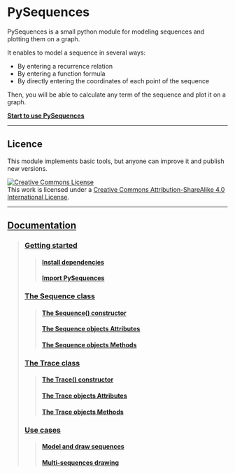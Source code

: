# PySequences

PySequences is a small python module for modeling sequences and plotting them on a graph.

It enables to model a sequence in several ways:
* By entering a recurrence relation
* By entering a function formula
* By directly entering the coordinates of each point of the sequence

Then, you will be able to calculate any term of the sequence and plot it on a graph.  

**[Start to use PySequences](https://github.com/FlorianVaneste/PySequences/wiki/Getting_started)**

---

## Licence

This module implements basic tools, but anyone can improve it and publish new versions.

<a rel="license" href="http://creativecommons.org/licenses/by-sa/4.0/"><img alt="Creative Commons License" style="border-width:0" src="https://i.creativecommons.org/l/by-sa/4.0/88x31.png" /></a><br />This work is licensed under a <a rel="license" href="http://creativecommons.org/licenses/by-sa/4.0/">Creative Commons Attribution-ShareAlike 4.0 International License</a>.

---

## [Documentation](https://github.com/FlorianVaneste/PySequences/wiki/Home)

> ### [Getting started](https://github.com/FlorianVaneste/PySequences/wiki/Getting_started) 
> > #### [Install dependencies](https://github.com/FlorianVaneste/PySequences/wiki/Getting_started#install-dependencies) 
> > #### [Import PySequences](https://github.com/FlorianVaneste/PySequences/wiki/Getting_started#import-pysequences) 
> ### [The Sequence class](https://github.com/FlorianVaneste/PySequences/wiki/The_Sequence_class)  
> > #### [The Sequence() constructor](https://github.com/FlorianVaneste/PySequences/wiki/The_Sequence_class#the-sequence-constructor)
> > #### [The Sequence objects Attributes](https://github.com/FlorianVaneste/PySequences/wiki/The_Sequence_class#the-sequence-objects-attributes)
> > #### [The Sequence objects Methods](https://github.com/FlorianVaneste/PySequences/wiki/The_Sequence_class#the-sequence-objects-methods)
> ### [The Trace class](https://github.com/FlorianVaneste/PySequences/wiki/The_Trace_class)  
> > #### [The Trace() constructor](https://github.com/FlorianVaneste/PySequences/wiki/The_Trace_class#the-trace-constructor-1)
> > #### [The Trace objects Attributes](https://github.com/FlorianVaneste/PySequences/wiki/The_Trace_class#the-trace-objects-attributes-1)
> > #### [The Trace objects Methods](https://github.com/FlorianVaneste/PySequences/wiki/The_Trace_class#the-trace-objects-methods-1)
> ### [Use cases](https://github.com/FlorianVaneste/PySequences/wiki/Use_cases)
> > #### [Model and draw sequences](https://github.com/FlorianVaneste/PySequences/wiki/Use_cases#model-and-draw-sequences-1)
> > #### [Multi-sequences drawing](https://github.com/FlorianVaneste/PySequences/wiki/Use_cases#multi-sequences-drawing-1)
